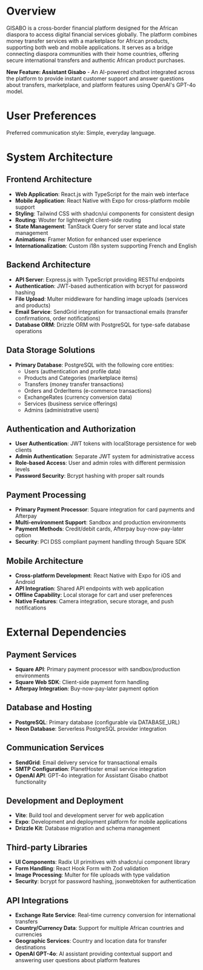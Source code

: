 # Overview

GISABO is a cross-border financial platform designed for the African diaspora to access digital financial services globally. The platform combines money transfer services with a marketplace for African products, supporting both web and mobile applications. It serves as a bridge connecting diaspora communities with their home countries, offering secure international transfers and authentic African product purchases.

**New Feature: Assistant Gisabo** - An AI-powered chatbot integrated across the platform to provide instant customer support and answer questions about transfers, marketplace, and platform features using OpenAI's GPT-4o model.

# User Preferences

Preferred communication style: Simple, everyday language.

# System Architecture

## Frontend Architecture
- **Web Application**: React.js with TypeScript for the main web interface
- **Mobile Application**: React Native with Expo for cross-platform mobile support
- **Styling**: Tailwind CSS with shadcn/ui components for consistent design
- **Routing**: Wouter for lightweight client-side routing
- **State Management**: TanStack Query for server state and local state management
- **Animations**: Framer Motion for enhanced user experience
- **Internationalization**: Custom i18n system supporting French and English

## Backend Architecture
- **API Server**: Express.js with TypeScript providing RESTful endpoints
- **Authentication**: JWT-based authentication with bcrypt for password hashing
- **File Upload**: Multer middleware for handling image uploads (services and products)
- **Email Service**: SendGrid integration for transactional emails (transfer confirmations, order notifications)
- **Database ORM**: Drizzle ORM with PostgreSQL for type-safe database operations

## Data Storage Solutions
- **Primary Database**: PostgreSQL with the following core entities:
  - Users (authentication and profile data)
  - Products and Categories (marketplace items)
  - Transfers (money transfer transactions)
  - Orders and OrderItems (e-commerce transactions)
  - ExchangeRates (currency conversion data)
  - Services (business service offerings)
  - Admins (administrative users)

## Authentication and Authorization
- **User Authentication**: JWT tokens with localStorage persistence for web clients
- **Admin Authentication**: Separate JWT system for administrative access
- **Role-based Access**: User and admin roles with different permission levels
- **Password Security**: Bcrypt hashing with proper salt rounds

## Payment Processing
- **Primary Payment Processor**: Square integration for card payments and Afterpay
- **Multi-environment Support**: Sandbox and production environments
- **Payment Methods**: Credit/debit cards, Afterpay buy-now-pay-later option
- **Security**: PCI DSS compliant payment handling through Square SDK

## Mobile Architecture
- **Cross-platform Development**: React Native with Expo for iOS and Android
- **API Integration**: Shared API endpoints with web application
- **Offline Capability**: Local storage for cart and user preferences
- **Native Features**: Camera integration, secure storage, and push notifications

# External Dependencies

## Payment Services
- **Square API**: Primary payment processor with sandbox/production environments
- **Square Web SDK**: Client-side payment form handling
- **Afterpay Integration**: Buy-now-pay-later payment option

## Database and Hosting
- **PostgreSQL**: Primary database (configurable via DATABASE_URL)
- **Neon Database**: Serverless PostgreSQL provider integration

## Communication Services
- **SendGrid**: Email delivery service for transactional emails
- **SMTP Configuration**: PlanetHoster email service integration
- **OpenAI API**: GPT-4o integration for Assistant Gisabo chatbot functionality

## Development and Deployment
- **Vite**: Build tool and development server for web application
- **Expo**: Development and deployment platform for mobile applications
- **Drizzle Kit**: Database migration and schema management

## Third-party Libraries
- **UI Components**: Radix UI primitives with shadcn/ui component library
- **Form Handling**: React Hook Form with Zod validation
- **Image Processing**: Multer for file uploads with type validation
- **Security**: bcrypt for password hashing, jsonwebtoken for authentication

## API Integrations
- **Exchange Rate Service**: Real-time currency conversion for international transfers
- **Country/Currency Data**: Support for multiple African countries and currencies
- **Geographic Services**: Country and location data for transfer destinations
- **OpenAI GPT-4o**: AI assistant providing contextual support and answering user questions about platform features